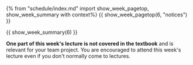 {% from "schedule/index.md" import show_week_pagetop, show_week_summary with context%}
{{ show_week_pagetop(6, "notices") }}

{{ show_week_summary(6) }}


<box type="tip" dismissible>

**One part of this week's lecture is not covered in the textbook** and is relevant for your team project. You are encouraged to attend this week's lecture even if you don't normally come to lectures.
</box>
